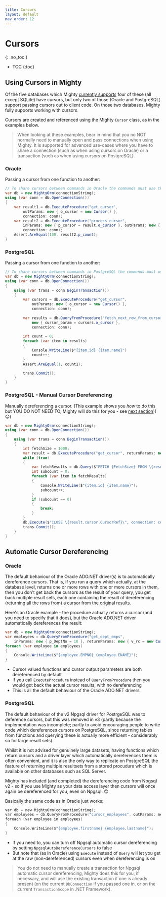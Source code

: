```yaml
---
title: Cursors
layout: default
nav_order: 12
---
```


# Cursors
{: .no_toc }

- TOC
{:toc}

## Using Cursors in Mighty

Of the five databases which Mighty [currently supports](supported-databases) four of these (all except SQLite) have cursors, but only two of those (Oracle and PostgreSQL) support passing cursors out to client code. On those two databases, Mighty fully supports working with cursors.

Cursors are created and referenced using the Mighty `Cursor` class, as in the examples below.

> When looking at these examples, bear in mind that you no NOT normally need to manually open and pass connections when using Mighty. It is supported for advanced use-cases where you have to share a connection (such as when using cursors on Oracle) or a transaction (such as when using cursors on PostgreSQL).

### Oracle

Passing a cursor from one function to another:

```c#
// To share cursors between commands in Oracle the commands must use the same connection
var db = new MightyOrm(connectionString);
using (var conn = db.OpenConnection())
{
    var result1 = db.ExecuteProcedure("get_cursor",
        outParams: new { o_cursor = new Cursor() },
        connection: conn);
    var result2 = db.ExecuteProcedure("process_cursor",
        inParams: new { p_cursor = result.o_cursor }, outParams: new { p_count = 0 },
        connection: conn);
    Assert.AreEqual(100, result2.p_count);
}
```

### PostgreSQL

Passing a cursor from one function to another:

```c#
// To share cursors between commands in PostgreSQL the commands must use the same transaction
var db = new MightyOrm(connectionString);
using (var conn = db.OpenConnection())
{
    using (var trans = conn.BeginTransaction())
    {
        var cursors = db.ExecuteProcedure("get_cursor",
            outParams: new { o_cursor = new Cursor() },
            connection: conn);
        
        var results = db.QueryFromProcedure("fetch_next_row_from_cursor",
            new { cursor_param = cursors.o_cursor },
            connection: conn);
            
        int count = 0;
        foreach (var item in results)
        {
            Console.WriteLine($"{item.id} {item.name}")
            count++;
        }
        Assert.AreEqual(1, count1);

        trans.Commit();
    }
}
```

### PostgreSQL - Manual Cursor Dereferencing

Manually dereferencing a cursor. (This example shows you *how* to do this but YOU DO NOT NEED TO, Mighty will do this for you - see [next section](#automatic-cursor-dereferencing))! 😊)


```c#
var db = new MightyOrm(connectionString);
using (var conn = db.OpenConnection())
{
    using (var trans = conn.BeginTransaction())
    {
        int fetchSize = 1000;
        var result = db.ExecuteProcedure("get_cursor", returnParams: new { o_cursor = new Cursor() }, connection: conn);
        while (true)
        {
            var fetchResults = db.Query($"FETCH {FetchSize} FROM \{result.cursor.CursorRef}\", connection: conn);
            int subcount = 0;
            foreach (var item in fetchResults)
            {
                Console.WriteLine($"{item.id} {item.name}");
                subcount++;
            }
            if (subcount == 0)
            {
                break;
            }
        }
        db.Execute($"CLOSE \{result.cursor.CursorRef}\", connection: conn);
        trans.Commit();
    }
}
```

## Automatic Cursor Dereferencing

### Oracle

The default behaviour of the Oracle ADO.NET driver(s) is to automatically dereference cursors. That is, if you run a query which actually, at the database level, returns one or more rows with one or more cursors in them, then you don't get back the cursors as the result of your query, you get back multiple result sets, each one containing the result of dereferencing (returning all the rows from) a cursor from the original results.

Here's an Oracle example - the procedure actually returns a cursor (and you need to specify that it does), but the Oracle ADO.NET driver automatically dereferences the result:

```c#
var db = new MightyOrm(connectionString);
var employees = db.QueryFromProcedure("get_dept_emps",
    inParams: new { p_DeptNo = 10 }, returnParams: new { v_rc = new Cursor() });
foreach (var employee in employees)
{
    Console.WriteLine($"{employee.EMPNO} {employee.ENAME}");
}
```

- Cursor valued functions and cursor output parameters are both dereferenced by default
- If you call `ExecuteProcedure` instead of `QueryFromProcedure` then you would got back the actual cursor results, with no dereferencing
- This is all the default behaviour of the Oracle ADO.NET drivers

### PostgreSQL

The default behaviour of the v2 Npgsql driver for PostrgeSQL was to deference cursors, but this was removed in v3 (partly because the implementation was incomplete; partly to avoid encouraging people to write code which dereferences cursors on PostgreSQL, since returning tables from functions and querying these is actually more efficient - considerably so for large result sets).

Whilst it is not advised for genuinely large datasets, having functions which return cursors and a driver layer which automatically dereferences them is often convenient, and it is also the only way to replicate on PostgreSQL the feature of returning multiple resultsets from a stored procudure which is available on other databases such as SQL Server.

Mighty has included (and completed) the dereferencing code from Npgsql v2 - so if you use Mighty as your data access layer then cursors will once again be dereferenced for you, even on Npgsql. 😊

Basically the same code as in Oracle just works:

```c
var db = new MightyOrm(connectionString);
var employees = db.QueryFromProcedure("cursor_employees", outParams: new { refcursor = new Cursor() });
foreach (var employee in employees)
{
    Console.WriteLine($"{employee.firstname} {employee.lastname}");
}
```

- If you need to, you can turn off Npgsql automatic cursor dereferencing by setting `NpgsqlAutoDereferenceCursors` to false
- But note that (as in Oracle) using `Execute` instead of `Query` will let you get at the raw (non-dereferenced) cursors even when dereferencing is on

> You do not need to manually create a transaction for Npgsql automatic cursor dereferencing, Mighty does this for you, if necessary, and will use the existing transaction if one is already present (on the current `DbConnection` if you passed one in, or on the current `TransactionScope` in .NET Framework).